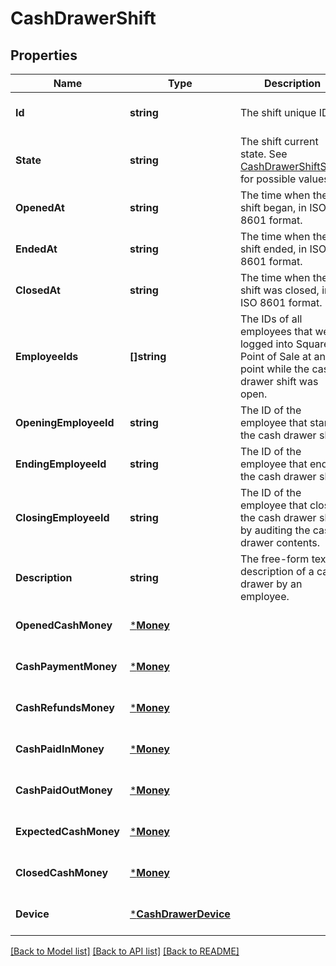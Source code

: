 # CashDrawerShift

## Properties
Name | Type | Description | Notes
------------ | ------------- | ------------- | -------------
**Id** | **string** | The shift unique ID. | [optional] [default to null]
**State** | **string** | The shift current state. See [CashDrawerShiftState](#type-cashdrawershiftstate) for possible values | [optional] [default to null]
**OpenedAt** | **string** | The time when the shift began, in ISO 8601 format. | [optional] [default to null]
**EndedAt** | **string** | The time when the shift ended, in ISO 8601 format. | [optional] [default to null]
**ClosedAt** | **string** | The time when the shift was closed, in ISO 8601 format. | [optional] [default to null]
**EmployeeIds** | **[]string** | The IDs of all employees that were logged into Square Point of Sale at any point while the cash drawer shift was open. | [optional] [default to null]
**OpeningEmployeeId** | **string** | The ID of the employee that started the cash drawer shift. | [optional] [default to null]
**EndingEmployeeId** | **string** | The ID of the employee that ended the cash drawer shift. | [optional] [default to null]
**ClosingEmployeeId** | **string** | The ID of the employee that closed the cash drawer shift by auditing the cash drawer contents. | [optional] [default to null]
**Description** | **string** | The free-form text description of a cash drawer by an employee. | [optional] [default to null]
**OpenedCashMoney** | [***Money**](Money.md) |  | [optional] [default to null]
**CashPaymentMoney** | [***Money**](Money.md) |  | [optional] [default to null]
**CashRefundsMoney** | [***Money**](Money.md) |  | [optional] [default to null]
**CashPaidInMoney** | [***Money**](Money.md) |  | [optional] [default to null]
**CashPaidOutMoney** | [***Money**](Money.md) |  | [optional] [default to null]
**ExpectedCashMoney** | [***Money**](Money.md) |  | [optional] [default to null]
**ClosedCashMoney** | [***Money**](Money.md) |  | [optional] [default to null]
**Device** | [***CashDrawerDevice**](CashDrawerDevice.md) |  | [optional] [default to null]

[[Back to Model list]](../README.md#documentation-for-models) [[Back to API list]](../README.md#documentation-for-api-endpoints) [[Back to README]](../README.md)

